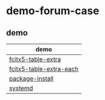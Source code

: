 # demo-forum-case


## demo

| demo |
| --- |
| [fcitx5-table-extra](https://github.com/samwhelp/demo-forum-case/tree/main/demo/fcitx5-table-extra) |
| [fcitx5-table-extra-each](https://github.com/samwhelp/demo-forum-case/tree/main/demo/fcitx5-table-extra-each) |
| [package-install](https://github.com/samwhelp/demo-forum-case/tree/main/demo/package-install) |
| [systemd](https://github.com/samwhelp/demo-forum-case/tree/main/demo/systemd) |
